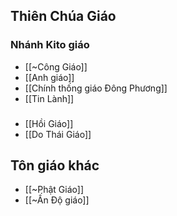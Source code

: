 

## Thiên Chúa Giáo
### Nhánh Kito giáo
- [[~Công Giáo]]
- [[Anh giáo]]
- [[Chính thống giáo Đông Phương]]
- [[Tin Lành]]

### 
- [[Hồi Giáo]]
- [[Do Thái Giáo]]

## Tôn giáo khác
- [[~Phật Giáo]]
- [[~Ấn Độ giáo]]

